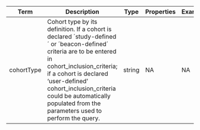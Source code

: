 |Term | Description | Type | Properties | Example | Enum|
| ---| ---| ---| ---| ---| --- |
| cohortType | Cohort type by its definition. If a cohort is declared ´study-defined´ or ´beacon-defined´ criteria are to be entered in cohort_inclusion_criteria; if a cohort is declared ‘user-defined' cohort_inclusion_criteria could be automatically populated from the parameters used to perform the query. | string | NA | NA | study-defined, beacon-defined, user-defined|
